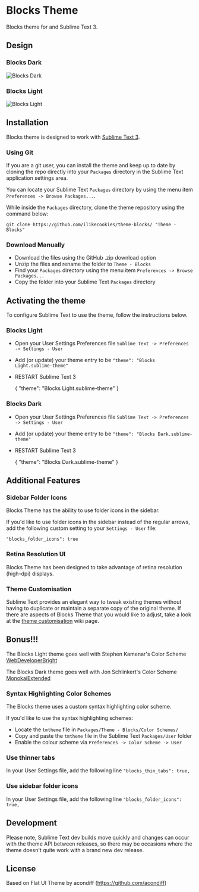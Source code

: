 # Blocks Theme

Blocks theme for and Sublime Text 3.


## Design

### Blocks Dark
![Blocks Dark](http://s22.postimg.org/oyfpmro5t/Blocks_Dark_preview.png)

### Blocks Light
![Blocks Light](http://s23.postimg.org/uajxg92t7/Blocks_Light_preview.png)

## Installation

Blocks theme is designed to work with [Sublime Text 3](http://www.sublimetext.com/3dev).

### Using Git

If you are a git user, you can install the theme and keep up to date by cloning the repo directly into your `Packages` directory in the Sublime Text application settings area.

You can locate your Sublime Text `Packages` directory by using the menu item `Preferences -> Browse Packages...`.

While inside the `Packages` directory, clone the theme repository using the command below:

    git clone https://github.com/ilikecookies/theme-blocks/ "Theme - Blocks"

### Download Manually

* Download the files using the GitHub .zip download option
* Unzip the files and rename the folder to `Theme - Blocks`
* Find your `Packages` directory using the menu item  `Preferences -> Browse Packages...`
* Copy the folder into your Sublime Text `Packages` directory

## Activating the theme

To configure Sublime Text to use the theme, follow the instructions below.

### Blocks Light

* Open your User Settings Preferences file `Sublime Text -> Preferences -> Settings - User`
* Add (or update) your theme entry to be `"theme": "Blocks Light.sublime-theme"`
* RESTART Sublime Text 3

    {
        "theme": "Blocks Light.sublime-theme"
    }

### Blocks Dark

* Open your User Settings Preferences file `Sublime Text -> Preferences -> Settings - User`
* Add (or update) your theme entry to be `"theme": "Blocks Dark.sublime-theme"`
* RESTART Sublime Text 3

    {
        "theme": "Blocks Dark.sublime-theme"
    }

## Additional Features

### Sidebar Folder Icons

Blocks Theme has the ability to use folder icons in the sidebar.

If you'd like to use folder icons in the sidebar instead of the regular arrows, add the following custom setting to your `Settings - User` file:

    "blocks_folder_icons": true

### Retina Resolution UI

Blocks Theme has been designed to take advantage of retina resolution (high-dpi) displays.


### Theme Customisation

Sublime Text provides an elegant way to tweak existing themes without having to duplicate or maintain a separate copy of the original theme. If there are aspects of Blocks Theme that you would like to adjust, take a look at the [theme customisation](https://github.com/buymeasoda/soda-theme/wiki/Theme-customisation) wiki page.

## Bonus!!!

The Blocks Light theme goes well with Stephen Kamenar's Color Scheme [WebDeveloperBright](https://github.com/farzher/Sublime-Text-Themes)

The Blocks Dark theme goes well with Jon Schlinkert's Color Scheme [MonokaiExtended](https://github.com/jonschlinkert/sublime-monokai-extended)


### Syntax Highlighting Color Schemes

The Blocks theme uses a custom syntax highlighting color scheme.

If you'd like to use the syntax highlighting schemes: 

* Locate the `tmtheme` file in `Packages/Theme - Blocks/Color Schemes/`
* Copy and paste the `tmtheme` file in the Sublime Text `Packages/User` folder
* Enable the colour scheme via `Preferences -> Color Scheme -> User`

### Use thinner tabs
In your User Settings file, add the following line `"blocks_thin_tabs": true,`

### Use sidebar folder icons 

In your User Settings file, add the following line `"blocks_folder_icons": true,`

## Development

Please note, Sublime Text dev builds move quickly and changes can occur with the theme API between releases, so there may be occasions where the theme doesn't quite work with a brand new dev release.

## License

Based on Flat UI Theme by acondiff (https://github.com/acondiff)

